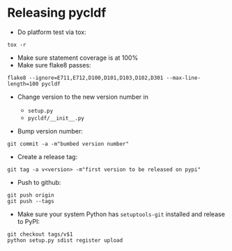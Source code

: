 
Releasing pycldf
================

- Do platform test via tox:
```
tox -r
```

- Make sure statement coverage is at 100%
- Make sure flake8 passes:
```
flake8 --ignore=E711,E712,D100,D101,D103,D102,D301 --max-line-length=100 pycldf
```

- Change version to the new version number in

  - `setup.py`
  - `pycldf/__init__.py`

- Bump version number:
```
git commit -a -m"bumbed version number"
```

- Create a release tag:
```
git tag -a v<version> -m"first version to be released on pypi"
```

- Push to github:
```
git push origin
git push --tags
```

- Make sure your system Python has ``setuptools-git`` installed and release to PyPI:
```
git checkout tags/v$1
python setup.py sdist register upload
```
